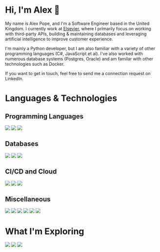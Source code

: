 # Hi, I'm Alex :wave:

My name is Alex Pope, and I'm a Software Engineer based in the United Kingdom. I currently work at [Elsevier](https://www.elsevier.com/en-gb), where I primarily focus on working with third-party APIs, building & maintaining databases and leveraging artificial intelligence to improve customer experience.

I'm mainly a Python developer, but I am also familiar with a variety of other programming languages (C#, JavaScript et al).  I've also worked with numerous database systems (Postgres, Oracle) and am familar with other technologies such as Docker. 

If you want to get in touch, feel free to send me a connection request on LinkedIn.

# Languages & Technologies

## Programming Languages
![](https://img.shields.io/badge/Python-green?style=for-the-badge&logo=python&logoColor=white&color=3C99BA)
![](https://img.shields.io/badge/JavaScript-green?style=for-the-badge&logo=javascript&logoColor=white&color=3C99BA)
![](https://img.shields.io/badge/C%23-blueviolet?style=for-the-badge&logo=c-sharp&logoColor=white&color=3C99BA)

## Databases
![](https://img.shields.io/badge/Postgres-blue?style=for-the-badge&logo=postgresql&logoColor=white&color=3C99BA)
![](https://img.shields.io/badge/Oracle-blue?style=for-the-badge&logo=oracle&logoColor=white&color=3C99BA)
![](https://img.shields.io/badge/SQLite-blue?style=for-the-badge&logo=sqlite&logoColor=white&color=3C99BA)

## CI/CD and Cloud
![](https://img.shields.io/badge/Jenkins-orange?style=for-the-badge&logo=jenkins&logoColor=white&color=3C99BA)
![](https://img.shields.io/badge/AWS-orange?style=for-the-badge&logo=amazon&logoColor=white&color=3C99BA)
![](https://img.shields.io/badge/Oracle%20Cloud-green?style=for-the-badge&logo=oracle&logoColor=white&color=3C99BA)

## Miscellaneous
![](https://img.shields.io/badge/Docker-brightgreen?style=for-the-badge&logo=docker&logoColor=white&color=3C99BA)
![](https://img.shields.io/badge/Git-brightgreen?style=for-the-badge&logo=git&logoColor=white&color=3C99BA)
![](https://img.shields.io/badge/Linux-brightgreen?style=for-the-badge&logo=linux&logoColor=white&color=3C99BA)
![](https://img.shields.io/badge/MacOS-brightgreen?style=for-the-badge&logo=apple&logoColor=white&color=3C99BA)
![](https://img.shields.io/badge/Bash-brightgreen?style=for-the-badge&logo=gnu-bash&logoColor=white&color=3C99BA)
![](https://img.shields.io/badge/Zsh-brightgreen?style=for-the-badge&logo=gnu-bash&logoColor=white&color=3C99BA)

# What I'm Exploring

![](https://img.shields.io/badge/Rust-brightgreen?style=for-the-badge&logo=rust&logoColor=white&color=3C99BA)
![](https://img.shields.io/badge/React-brightgreen?style=for-the-badge&logo=react&logoColor=white&color=3C99BA)
![](https://img.shields.io/badge/mongo-brightgreen?style=for-the-badge&logo=mongodb&logoColor=white&color=3C99BA)
